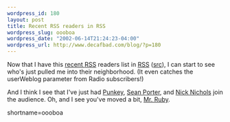 ```yaml
--- 
wordpress_id: 180
layout: post
title: Recent RSS readers in RSS
wordpress_slug: oooboa
wordpress_date: "2002-06-14T21:24:23-04:00"
wordpress_url: http://www.decafbad.com/blog/?p=180
---
```

<p>Now that I have this <a href="http://www.decafbad.com/rss_readers_rss.php">recent <a href="http://www.decafbad.com/twiki/bin/view/Main/RSS">RSS</a> readers</a> list in <a href="http://www.decafbad.com/twiki/bin/view/Main/RSS">RSS</a> (<a href="http://www.decafbad.com/rss_readers_rss_php.txt">src</a>), I can start to see who's just pulled me into their neighborhood.  (It even catches the userWeblog parameter from Radio subscribers!)</p>
<p>And I think I see that I've just had <a href="http://www.xs4all.nl/~punkey/Userland/">Punkey</a>, <a href="http://www.seanporter.com/">Sean Porter</a>, and <a href="http://www.nickn.net/radio/">Nick Nichols</a> join the audience.  Oh, and I see you've moved a bit, <a href="http://intertwingly.net.sc.sabren.com/">Mr. Ruby</a>.</p>
<!--more-->
shortname=oooboa
